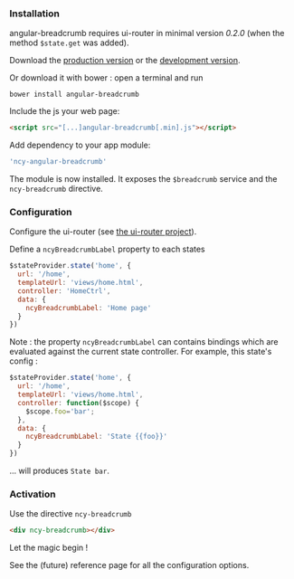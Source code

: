 ### Installation
angular-breadcrumb requires ui-router in minimal version *0.2.0* (when the method `$state.get` was added).

Download the [production version][min] or the [development version][max].

[min]: https://raw.github.com/ncuillery/angular-breadcrumb/master/dist/angular-breadcrumb.min.js
[max]: https://raw.github.com/ncuillery/angular-breadcrumb/master/dist/angular-breadcrumb.js

Or download it with bower : open a terminal and run 
```
bower install angular-breadcrumb
```

Include the js your web page:

```html
<script src="[...]angular-breadcrumb[.min].js"></script>
```

Add dependency to your app module:
```js
'ncy-angular-breadcrumb'
```

The module is now installed. It exposes the `$breadcrumb` service and the `ncy-breadcrumb` directive.

### Configuration
Configure the ui-router (see [the ui-router project](https://github.com/angular-ui/ui-router)).

Define a `ncyBreadcrumbLabel` property to each states
```js
$stateProvider.state('home', {
  url: '/home',
  templateUrl: 'views/home.html',
  controller: 'HomeCtrl',
  data: {
    ncyBreadcrumbLabel: 'Home page'
  }
})
```
Note : the property `ncyBreadcrumbLabel` can contains bindings which are evaluated against the current state controller. For example, this state's config :
```js
$stateProvider.state('home', {
  url: '/home',
  templateUrl: 'views/home.html',
  controller: function($scope) {
    $scope.foo='bar';
  },
  data: {
    ncyBreadcrumbLabel: 'State {{foo}}'
  }
})
```
... will produces `State bar`. 

### Activation
Use the directive `ncy-breadcrumb`
```html
<div ncy-breadcrumb></div>
```
Let the magic begin !

See the (future) reference page for all the configuration options.